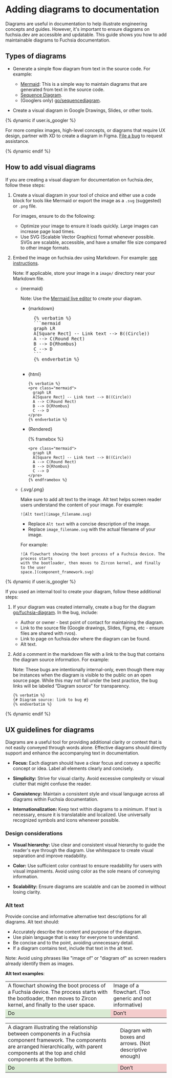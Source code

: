 # Adding diagrams to documentation

Diagrams are useful in documentation to help illustrate engineering concepts and
guides. However, it's important to ensure diagrams on fuchsia.dev are accessible
and updatable. This guide shows you how to add maintainable diagrams to Fuchsia
documentation.

## Types of diagrams

* Generate a simple flow diagram from text in the source code. For example:

  * [Mermaid][mermaid]: This is a simple way to maintain diagrams
    that are generated from text in the source code.
  * [Sequence Diagram](https://bramp.github.io/js-sequence-diagrams/).
  * (Googlers only) [go/sequencediagram](http://goto.google.com/sequencediagram).

* Create a visual diagram in Google Drawings, Slides, or other tools.

{% dynamic if user.is_googler %}

For more complex images, high-level concepts, or diagrams that require UX
design, partner with XD to create a diagram in Figma.
[File a bug](http://goto.google.com/xd-bug) to request assistance.

{% dynamic endif %}

## How to add visual diagrams

If you are creating a visual diagram for documentation on fuchsia.dev, follow
these steps:

1. Create a visual diagram in your tool of choice and either use a code block
   for tools like Mermaid or export the image as a `.svg` (suggested) or `.png`
   file.

   For images, ensure to do the following:

   * Optimize your image to ensure it loads quickly. Large images can increase
     page load times.
   * Use SVG (Scalable Vector Graphics) format whenever possible. SVGs are
     scalable, accessible, and have a smaller file size compared to other image
     formats.

2. Embed the image on fuchsia.dev using Markdown. For example:
   [see instructions](/docs/contribute/docs/markdown.md#images).

   Note: If applicable, store your image in a `image/` directory near your Markdown
   file.

   * {mermaid}

      Note: Use the [Mermaid live editor][mermaid] to create your diagram.

      * {markdown}

          <pre>
          {% verbatim %}
          ```mermaid
          graph LR
          A[Square Rect] -- Link text --> B((Circle))
          A --> C(Round Rect)
          B --> D{Rhombus}
          C --> D
          ```
          {% endverbatim %}
          </pre>

      * {html}

          ```none
          {% verbatim %}
          <pre class="mermaid">
            graph LR
            A[Square Rect] -- Link text --> B((Circle))
            A --> C(Round Rect)
            B --> D{Rhombus}
            C --> D
          </pre>
          {% endverbatim %}
          ```

      * {Rendered}

          <div>
            {% framebox %}
            <script type="module">
              import mermaid from 'https://cdn.jsdelivr.net/npm/mermaid@11/dist/mermaid.esm.min.mjs';
            </script>

            <pre class="mermaid">
              graph LR
              A[Square Rect] -- Link text --> B((Circle))
              A --> C(Round Rect)
              B --> D{Rhombus}
              C --> D
            </pre>
            {% endframebox %}
          </div>

   * {.svg/.png}

     Make sure to add alt text to the image. Alt text helps screen reader users
     understand the content of your image. For example:

      ```none
      ![Alt text](image_filename.svg)
      ```

      * Replace `Alt text` with a concise description of the image.
      * Replace `image_filename.svg` with the actual filename of your image.

      For example:

      ```none
      ![A flowchart showing the boot process of a Fuchsia device. The process starts
      with the bootloader, then moves to Zircon kernel, and finally to the user
      space.](component_framework.svg)
      ```

{% dynamic if user.is_googler %}

If you used an internal tool to create your diagram, follow these additional
steps:

1. If your diagram was created internally, create a bug for the diagram
   [go/fuchsia-diagram](http://goto.google.com/fuchsia-diagram). In the bug,
   include:

   * Author or owner - best point of contact for maintaining the diagram.
   * Link to the source file (Google drawings, Slides, Figma, etc - ensure files
     are shared with rvos).
   * Link to page on fuchsia.dev where the diagram can be found.
   * Alt text.

2. Add a comment in the markdown file with a link to the bug that contains the
   diagram source information. For example:

    Note: These bugs are intentionally internal-only, even though there
    may be instances when the diagram is visible to the public on an open source
    page. While this may not fall under the best practice, the bug links will be
    labeled “Diagram source” for transparency.

    ```none
    {% verbatim %}
    {# Diagram source: link to bug #}
    {% endverbatim %}
    ```

{% dynamic endif %}


## UX guidelines for diagrams

Diagrams are a useful tool for providing additional clarity or context that is
not easily conveyed through words alone. Effective diagrams should directly
support and enhance the accompanying text in documentation.

* **Focus:** Each diagram should have a clear focus and convey a specific
  concept or idea. Label all elements clearly and concisely.

* **Simplicity:** Strive for visual clarity. Avoid excessive complexity or
  visual clutter that might confuse the reader.

* **Consistency:** Maintain a consistent style and visual language across all
  diagrams within Fuchsia documentation.

* **Internationalization:** Keep text within diagrams to a minimum. If text is
  necessary, ensure it is translatable and localized. Use universally recognized
  symbols and icons whenever possible.

### Design considerations

* **Visual hierarchy:** Use clear and consistent visual hierarchy to guide the
  reader's eye through the diagram. Use whitespace to create visual separation
  and improve readability.

* **Color:** Use sufficient color contrast to ensure readability for users with
  visual impairments. Avoid using color as the sole means of conveying
  information.

* **Scalability:** Ensure diagrams are scalable and can be zoomed in without
  losing clarity.

### Alt text

Provide concise and informative alternative text descriptions for all diagrams. Alt text should:

* Accurately describe the content and purpose of the diagram.
* Use plain language that is easy for everyone to understand.
* Be concise and to the point, avoiding unnecessary detail.
* If a diagram contains text, include that text in the alt text.

Note: Avoid using phrases like "image of" or "diagram of" as screen readers
already identify them as images.

**Alt text examples**:

<table>
  <tr>
   <td>A flowchart showing the boot process of a Fuchsia device. The process
   starts with the bootloader, then moves to Zircon kernel, and finally to the
   user space.</td>
   <td>Image of a flowchart. (Too generic and not informative)</td>
  </tr>
  <tr>
   <td style="background-color: #d9ead3">Do
   </td>
   <td style="background-color: #f4cccc">Don’t
   </td>
  </tr>
</table>

<table>
  <tr>
   <td>A diagram illustrating the relationship between components in a Fuchsia
   component framework. The components are arranged hierarchically, with parent
   components at the top and child components at the bottom.</td>
   <td>Diagram with boxes and arrows. (Not descriptive enough)</td>
  </tr>
  <tr>
   <td style="background-color: #d9ead3">Do
   </td>
   <td style="background-color: #f4cccc">Don’t
   </td>
  </tr>
</table>

[mermaid]: https://mermaid.live/
